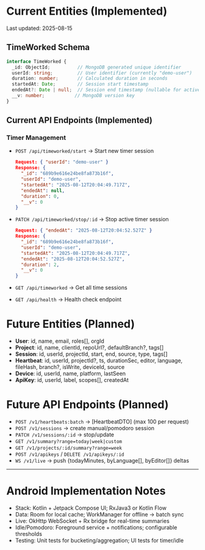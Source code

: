 # Current Entities (Implemented)

Last updated: 2025-08-15

## TimeWorked Schema

```typescript
interface TimeWorked {
  _id: ObjectId;          // MongoDB generated unique identifier
  userId: string;         // User identifier (currently "demo-user")
  duration: number;       // Calculated duration in seconds
  startedAt: Date;        // Session start timestamp
  endedAt?: Date | null;  // Session end timestamp (nullable for active sessions)
  __v: number;           // MongoDB version key
}
```

## Current API Endpoints (Implemented)

### Timer Management

- `POST /api/timeworked/start` → Start new timer session

  ```json
  Request: { "userId": "demo-user" }
  Response: {
    "_id": "689b9e616e24be8fa873b16f",
    "userId": "demo-user",
    "startedAt": "2025-08-12T20:04:49.717Z",
    "endedAt": null,
    "duration": 0,
    "__v": 0
  }
  ```

- `PATCH /api/timeworked/stop/:id` → Stop active timer session

  ```json
  Request: { "endedAt": "2025-08-12T20:04:52.527Z" }
  Response: {
    "_id": "689b9e616e24be8fa873b16f",
    "userId": "demo-user",
    "startedAt": "2025-08-12T20:04:49.717Z",
    "endedAt": "2025-08-12T20:04:52.527Z",
    "duration": 2,
    "__v": 0
  }
  ```

- `GET /api/timeworked` → Get all time sessions
- `GET /api/health` → Health check endpoint

# Future Entities (Planned)

- **User**: id, name, email, roles[], orgId
- **Project**: id, name, clientId, repoUrl?, defaultBranch?, tags[]
- **Session**: id, userId, projectId, start, end, source, type, tags[]
- **Heartbeat**: id, userId, projectId?, ts, durationSec, editor, language, fileHash, branch?, isWrite, deviceId, source
- **Device**: id, userId, name, platform, lastSeen
- **ApiKey**: id, userId, label, scopes[], createdAt

# Future API Endpoints (Planned)

- `POST /v1/heartbeats:batch` → [HeartbeatDTO] (max 100 per request)
- `POST /v1/sessions` → create manual/pomodoro session
- `PATCH /v1/sessions/:id` → stop/update
- `GET /v1/summary?range=today|week|custom`
- `GET /v1/projects/:id/summary?range=week`
- `POST /v1/apikeys` / `DELETE /v1/apikeys/:id`
- `WS /v1/live` → push {todayMinutes, byLanguage[], byEditor[]} deltas

---

# Android Implementation Notes

- Stack: Kotlin + Jetpack Compose UI; RxJava3 or Kotlin Flow
- Data: Room for local cache; WorkManager for offline → batch sync
- Live: OkHttp WebSocket + Rx bridge for real-time summaries
- Idle/Pomodoro: Foreground service + notifications; configurable thresholds
- Testing: Unit tests for bucketing/aggregation; UI tests for timer/idle
